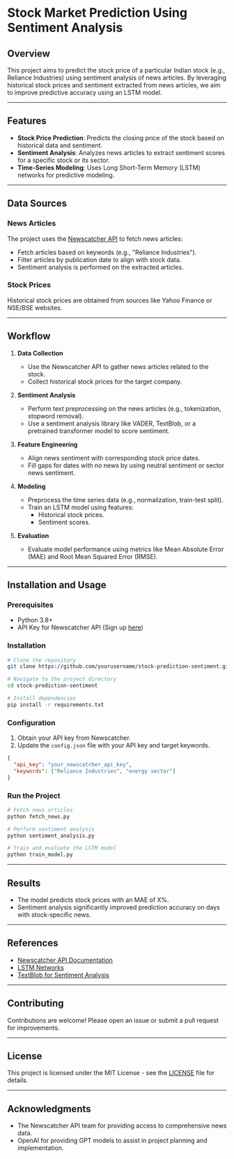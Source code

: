 # Stock Market Prediction Using Sentiment Analysis

## Overview
This project aims to predict the stock price of a particular Indian stock (e.g., Reliance Industries) using sentiment analysis of news articles. By leveraging historical stock prices and sentiment extracted from news articles, we aim to improve predictive accuracy using an LSTM model.

---

## Features
- **Stock Price Prediction**: Predicts the closing price of the stock based on historical data and sentiment.
- **Sentiment Analysis**: Analyzes news articles to extract sentiment scores for a specific stock or its sector.
- **Time-Series Modeling**: Uses Long Short-Term Memory (LSTM) networks for predictive modeling.

---

## Data Sources
### News Articles
The project uses the [Newscatcher API](https://newscatcherapi.com/) to fetch news articles:
- Fetch articles based on keywords (e.g., "Reliance Industries").
- Filter articles by publication date to align with stock data.
- Sentiment analysis is performed on the extracted articles.

### Stock Prices
Historical stock prices are obtained from sources like Yahoo Finance or NSE/BSE websites.

---

## Workflow
1. **Data Collection**
    - Use the Newscatcher API to gather news articles related to the stock.
    - Collect historical stock prices for the target company.

2. **Sentiment Analysis**
    - Perform text preprocessing on the news articles (e.g., tokenization, stopword removal).
    - Use a sentiment analysis library like VADER, TextBlob, or a pretrained transformer model to score sentiment.

3. **Feature Engineering**
    - Align news sentiment with corresponding stock price dates.
    - Fill gaps for dates with no news by using neutral sentiment or sector news sentiment.

4. **Modeling**
    - Preprocess the time series data (e.g., normalization, train-test split).
    - Train an LSTM model using features:
        - Historical stock prices.
        - Sentiment scores.

5. **Evaluation**
    - Evaluate model performance using metrics like Mean Absolute Error (MAE) and Root Mean Squared Error (RMSE).

---

## Installation and Usage
### Prerequisites
- Python 3.8+
- API Key for Newscatcher API (Sign up [here](https://newscatcherapi.com/))

### Installation
```bash
# Clone the repository
git clone https://github.com/yourusername/stock-prediction-sentiment.git

# Navigate to the project directory
cd stock-prediction-sentiment

# Install dependencies
pip install -r requirements.txt
```

### Configuration
1. Obtain your API key from Newscatcher.
2. Update the `config.json` file with your API key and target keywords.

```json
{
  "api_key": "your_newscatcher_api_key",
  "keywords": ["Reliance Industries", "energy sector"]
}
```

### Run the Project
```bash
# Fetch news articles
python fetch_news.py

# Perform sentiment analysis
python sentiment_analysis.py

# Train and evaluate the LSTM model
python train_model.py
```

---

## Results
- The model predicts stock prices with an MAE of X%.
- Sentiment analysis significantly improved prediction accuracy on days with stock-specific news.

---

## References
- [Newscatcher API Documentation](https://newscatcherapi.com/documentation)
- [LSTM Networks](https://en.wikipedia.org/wiki/Long_short-term_memory)
- [TextBlob for Sentiment Analysis](https://textblob.readthedocs.io/en/dev/)

---

## Contributing
Contributions are welcome! Please open an issue or submit a pull request for improvements.

---

## License
This project is licensed under the MIT License - see the [LICENSE](LICENSE) file for details.

---

## Acknowledgments
- The Newscatcher API team for providing access to comprehensive news data.
- OpenAI for providing GPT models to assist in project planning and implementation.
